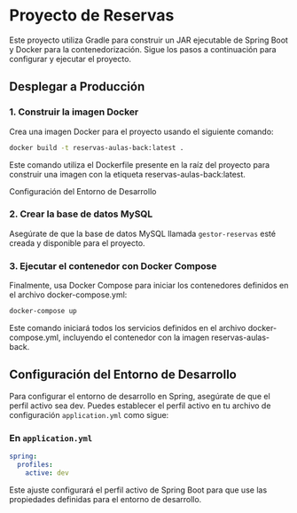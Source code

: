 # Proyecto de Reservas

Este proyecto utiliza Gradle para construir un JAR ejecutable de Spring Boot y Docker para la contenedorización. Sigue
los pasos a continuación para configurar y ejecutar el proyecto.

## Desplegar a Producción

### 1. Construir la imagen Docker

Crea una imagen Docker para el proyecto usando el siguiente comando:

```sh
docker build -t reservas-aulas-back:latest .
```

Este comando utiliza el Dockerfile presente en la raíz del proyecto para construir una imagen con la etiqueta
reservas-aulas-back:latest.

Configuración del Entorno de Desarrollo

### 2. Crear la base de datos MySQL

Asegúrate de que la base de datos MySQL llamada `gestor-reservas` esté creada y disponible para el proyecto.

### 3. Ejecutar el contenedor con Docker Compose

Finalmente, usa Docker Compose para iniciar los contenedores definidos en el archivo docker-compose.yml:

```sh
docker-compose up
```

Este comando iniciará todos los servicios definidos en el archivo docker-compose.yml, incluyendo el contenedor con la
imagen reservas-aulas-back.

## Configuración del Entorno de Desarrollo

Para configurar el entorno de desarrollo en Spring, asegúrate de que el perfil activo sea dev. Puedes establecer el
perfil activo en tu archivo de configuración `application.yml` como sigue:

### En `application.yml`

```yaml
spring:
  profiles:
    active: dev
```

Este ajuste configurará el perfil activo de Spring Boot para que use las propiedades definidas para el entorno de
desarrollo.
